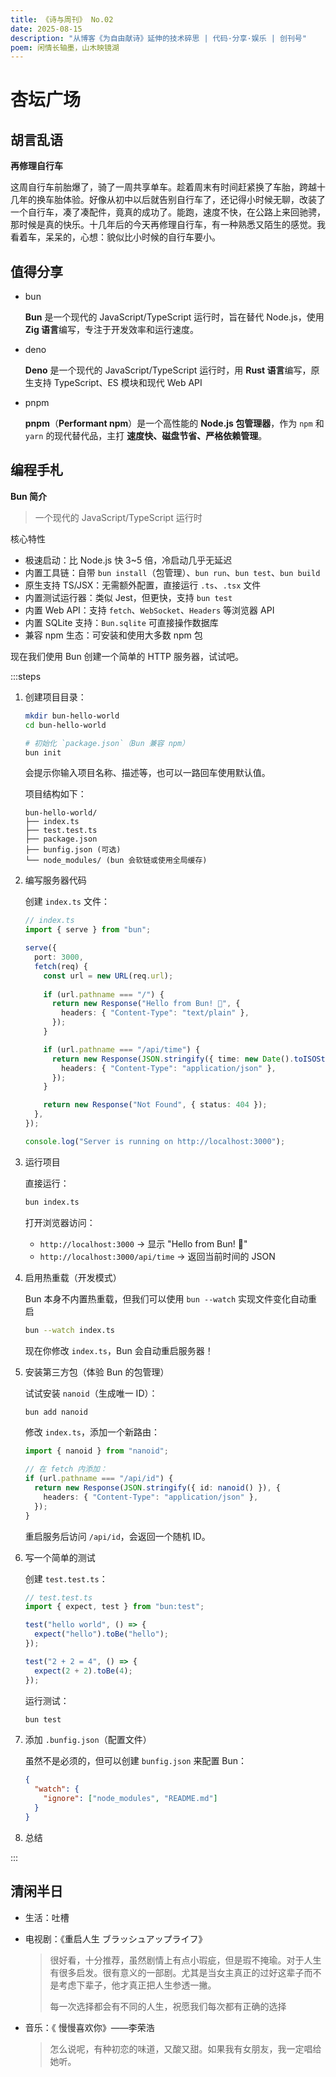 ```yaml
---
title: 《诗与周刊》 No.02
date: 2025-08-15
description: "从博客《为自由献诗》延伸的技术碎思 | 代码·分享·娱乐 | 创刊号"
poem: 闲情长轴墨，山木映镜湖
---
```


# 杏坛广场<Badge type="tip" text="" />





## 胡言乱语

**再修理自行车**

这周自行车前胎爆了，骑了一周共享单车。趁着周末有时间赶紧换了车胎，跨越十几年的换车胎体验。好像从初中以后就告别自行车了，还记得小时候无聊，改装了一个自行车，凑了凑配件，竟真的成功了。能跑，速度不快，在公路上来回驰骋，那时候是真的快乐。十几年后的今天再修理自行车，有一种熟悉又陌生的感觉。我看着车，呆呆的，心想：貌似比小时候的自行车要小。



## 值得分享

- bun

  **Bun** 是一个现代的 JavaScript/TypeScript 运行时，旨在替代 Node.js，使用 **Zig 语言**编写，专注于开发效率和运行速度。

  

- deno

  **Deno** 是一个现代的 JavaScript/TypeScript 运行时，用 **Rust 语言**编写，原生支持 TypeScript、ES 模块和现代 Web API

  

- pnpm

  **pnpm**（**Performant npm**）是一个高性能的 **Node.js 包管理器**，作为 `npm` 和 `yarn` 的现代替代品，主打 **速度快、磁盘节省、严格依赖管理**。
  
  

## 编程手札

**Bun 简介**

> 一个现代的 JavaScript/TypeScript 运行时



核心特性

- 极速启动：比 Node.js 快 3~5 倍，冷启动几乎无延迟
- 内置工具链：自带 `bun install`（包管理）、`bun run`、`bun test`、`bun build`
- 原生支持 TS/JSX：无需额外配置，直接运行 `.ts`、`.tsx` 文件
- 内置测试运行器：类似 Jest，但更快，支持 `bun test`
- 内置 Web API：支持 `fetch`、`WebSocket`、`Headers` 等浏览器 API
- 内置 SQLite 支持：`Bun.sqlite` 可直接操作数据库
- 兼容 npm 生态：可安装和使用大多数 npm 包

现在我们使用 Bun 创建一个简单的 HTTP 服务器，试试吧。



:::steps

1. 创建项目目录：

   ```bash
   mkdir bun-hello-world
   cd bun-hello-world
   
   # 初始化 `package.json`（Bun 兼容 npm）
   bun init
   ```
   
   会提示你输入项目名称、描述等，也可以一路回车使用默认值。
   
   
   
   项目结构如下：
   
   ```
   bun-hello-world/
   ├── index.ts
   ├── test.test.ts
   ├── package.json
   ├── bunfig.json (可选)
   └── node_modules/ (bun 会软链或使用全局缓存)
   ```
   
   
   
2. 编写服务器代码

   创建 `index.ts` 文件：
   
   ```ts
   // index.ts
   import { serve } from "bun";
   
   serve({
     port: 3000,
     fetch(req) {
       const url = new URL(req.url);
       
       if (url.pathname === "/") {
         return new Response("Hello from Bun! 🚀", {
           headers: { "Content-Type": "text/plain" },
         });
       }
   
       if (url.pathname === "/api/time") {
         return new Response(JSON.stringify({ time: new Date().toISOString() }), {
           headers: { "Content-Type": "application/json" },
         });
       }
   
       return new Response("Not Found", { status: 404 });
     },
   });
   
   console.log("Server is running on http://localhost:3000");
   ```
   
   
   
3. 运行项目

   直接运行：
   
   ```bash
   bun index.ts
   ```
   
   打开浏览器访问：
   
   - `http://localhost:3000` → 显示 "Hello from Bun! 🚀"
   - `http://localhost:3000/api/time` → 返回当前时间的 JSON
   
   
   
4. 启用热重载（开发模式）

   Bun 本身不内置热重载，但我们可以使用 `bun --watch` 实现文件变化自动重启
   
   ```bash
   bun --watch index.ts
   ```
   
   现在你修改 `index.ts`，Bun 会自动重启服务器！
   
   
   
5. 安装第三方包（体验 Bun 的包管理）

   试试安装 `nanoid`（生成唯一 ID）：
   
   ```bash
   bun add nanoid
   ```
   
   修改 `index.ts`，添加一个新路由：
   
   ```ts
   import { nanoid } from "nanoid";
   
   // 在 fetch 内添加：
   if (url.pathname === "/api/id") {
     return new Response(JSON.stringify({ id: nanoid() }), {
       headers: { "Content-Type": "application/json" },
     });
   }
   ```
   
   重启服务后访问 `/api/id`，会返回一个随机 ID。
   
   
   
6. 写一个简单的测试

   创建 `test.test.ts`：
   
   ```ts
   // test.test.ts
   import { expect, test } from "bun:test";
   
   test("hello world", () => {
     expect("hello").toBe("hello");
   });
   
   test("2 + 2 = 4", () => {
     expect(2 + 2).toBe(4);
   });
   ```
   
   运行测试：
   
   ```bash
   bun test
   ```





7. 添加 `.bunfig.json`（配置文件）

   虽然不是必须的，但可以创建 `bunfig.json` 来配置 Bun：
   
   ```json
   {
     "watch": {
       "ignore": ["node_modules", "README.md"]
     }
   }
   ```
   
   
   
8. 总结

:::

## 清闲半日

- 生活：吐槽

  > 
  
  


- 电视剧：《重启人生 ブラッシュアップライフ》

  > 很好看，十分推荐，虽然剧情上有点小瑕疵，但是瑕不掩瑜。对于人生有很多启发。很有意义的一部剧。尤其是当女主真正的过好这辈子而不是考虑下辈子，他才真正把人生参透一撇。
  >
  > 每一次选择都会有不同的人生，祝愿我们每次都有正确的选择

  

- 音乐：《 慢慢喜欢你》——李荣浩

  > 怎么说呢，有种初恋的味道，又酸又甜。如果我有女朋友，我一定唱给她听。
